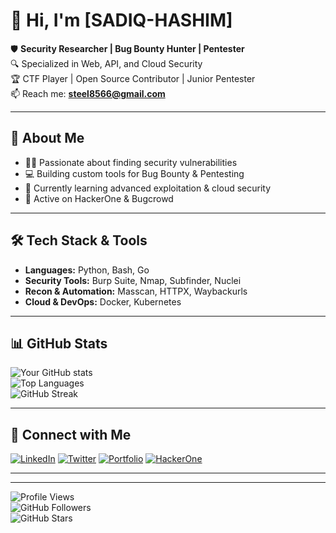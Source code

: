 # 👋 Hi, I'm [SADIQ-HASHIM]

🛡️ **Security Researcher | Bug Bounty Hunter | Pentester**  
🔍 Specialized in Web, API, and Cloud Security  
🏆 CTF Player | Open Source Contributor | Junior Pentester  
📫 Reach me: **steel8566@gmail.com**

---

## 🚀 About Me
- 🕵️‍♂️ Passionate about finding security vulnerabilities  
- 💻 Building custom tools for Bug Bounty & Pentesting  
- 🌱 Currently learning advanced exploitation & cloud security  
- 🐙 Active on HackerOne & Bugcrowd  

---

## 🛠️ Tech Stack & Tools
- **Languages:** Python, Bash, Go  
- **Security Tools:** Burp Suite, Nmap, Subfinder, Nuclei  
- **Recon & Automation:** Masscan, HTTPX, Waybackurls  
- **Cloud & DevOps:** Docker, Kubernetes  

---

## 📊 GitHub Stats
![Your GitHub stats](https://github-readme-stats.vercel.app/api?username=Professorzizo&show_icons=true&theme=radical)  
![Top Languages](https://github-readme-stats.vercel.app/api/top-langs/?username=Professorzizo&layout=compact&theme=radical)  
![GitHub Streak](https://streak-stats.demolab.com?user=Professorzizo&theme=radical&hide_border=false)

---

## 🔗 Connect with Me
[![LinkedIn](https://img.shields.io/badge/LinkedIn-0077B5?style=for-the-badge&logo=linkedin&logoColor=white)](https://linkedin.com/in/your-profile)
[![Twitter](https://img.shields.io/badge/Twitter-1DA1F2?style=for-the-badge&logo=twitter&logoColor=white)](https://twitter.com/your-profile)
[![Portfolio](https://img.shields.io/badge/Portfolio-000000?style=for-the-badge&logo=vercel&logoColor=white)](https://your-portfolio.com)
[![HackerOne](https://img.shields.io/badge/HackerOne-494649?style=for-the-badge&logo=HackerOne&logoColor=white)](https://hackerone.com/yourprofile)

---

---

![Profile Views](https://komarev.com/ghpvc/?username=Professorzizo&color=blue&style=flat)  
![GitHub Followers](https://img.shields.io/github/followers/Professorzizo?style=social)  
![GitHub Stars](https://img.shields.io/github/stars/Professorzizo?style=social)  

